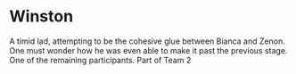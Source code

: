 # Winston

A timid lad, attempting to be the cohesive glue between Bianca and Zenon. One must wonder how he was even able to make it past the previous stage. One of the remaining participants. Part of Team 2
